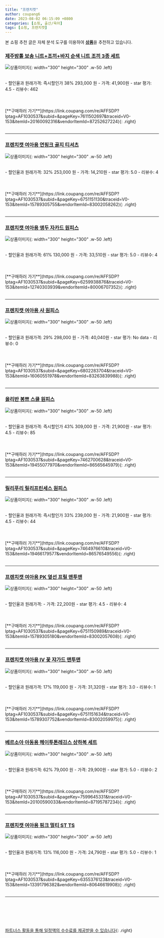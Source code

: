```yaml
---
title: "프렌치캣"
author: coupang6
date: 2023-08-02 06:15:09 +0800
categories: [쇼핑, 출산/육아]
tags: [쇼핑, 프렌치캣]
---
```


본 쇼핑 추천 글은 자체 분석 도구를 이용하여 [**상품**](https://link.coupang.com/a/bao1ui)을 추천하고 있습니다.

### [제주밤톨 보송 니트+조끼+바지 순색 니트 조끼 3종 세트](https://link.coupang.com/re/AFFSDP?lptag=AF1030537&subid=&pageKey=7611502697&traceid=V0-153&itemId=20160092316&vendorItemId=87252627224)

![상품이미지](https://thumbnail8.coupangcdn.com/thumbnails/remote/230x230ex/image/vendor_inventory/354f/1bf8de39d3edb2dbac16cbf3b0e64722689134052d89653c78ea2370d378.jpg){: width="300" height="300" .w-50 .left}


<br>
- 할인율과 원래가격: 즉시할인가 38%  293,000   원
- 가격: 41,900원
- star 평가: 4.5
- 리뷰수: 462
<br>
<br>
<br>
<br>
[**구매하러 가기**](https://link.coupang.com/re/AFFSDP?lptag=AF1030537&subid=&pageKey=7611502697&traceid=V0-153&itemId=20160092316&vendorItemId=87252627224){: .right}
<br>
<br>

---

### [프렌치캣 여아용 연핑크 골지 티셔츠](https://link.coupang.com/re/AFFSDP?lptag=AF1030537&subid=&pageKey=6751151130&traceid=V0-153&itemId=15789305755&vendorItemId=83002058262)

![상품이미지](https://thumbnail6.coupangcdn.com/thumbnails/remote/230x230ex/image/retail/images/2022/09/02/17/5/d82b6053-8bfe-4883-a7c0-b490b04d485e.jpg){: width="300" height="300" .w-50 .left}


<br>
- 할인율과 원래가격: 32%  253,000   원
- 가격: 14,210원
- star 평가: 5.0
- 리뷰수: 4
<br>
<br>
<br>
<br>
[**구매하러 가기**](https://link.coupang.com/re/AFFSDP?lptag=AF1030537&subid=&pageKey=6751151130&traceid=V0-153&itemId=15789305755&vendorItemId=83002058262){: .right}
<br>
<br>

---

### [프렌치캣 여아용 앵두 자카드 원피스](https://link.coupang.com/re/AFFSDP?lptag=AF1030537&subid=&pageKey=6259938876&traceid=V0-153&itemId=12740303939&vendorItemId=80006707352)

![상품이미지](https://thumbnail10.coupangcdn.com/thumbnails/remote/230x230ex/image/retail/images/2021/12/29/11/3/8083e6ce-a778-4800-8605-0800ea7dd99f.jpg){: width="300" height="300" .w-50 .left}


<br>
- 할인율과 원래가격: 61%  130,000   원
- 가격: 33,510원
- star 평가: 5.0
- 리뷰수: 4
<br>
<br>
<br>
<br>
[**구매하러 가기**](https://link.coupang.com/re/AFFSDP?lptag=AF1030537&subid=&pageKey=6259938876&traceid=V0-153&itemId=12740303939&vendorItemId=80006707352){: .right}
<br>
<br>

---

### [프렌치캣 여아용 샤 원피스](https://link.coupang.com/re/AFFSDP?lptag=AF1030537&subid=&pageKey=6802283704&traceid=V0-153&itemId=16060551978&vendorItemId=83263839988)

![상품이미지](https://thumbnail8.coupangcdn.com/thumbnails/remote/230x230ex/image/retail/images/2022/09/26/16/2/e6e0c3fe-c1ad-45b7-90fb-21a7221cd88e.jpg){: width="300" height="300" .w-50 .left}


<br>
- 할인율과 원래가격: 29%  298,000   원
- 가격: 40,040원
- star 평가: No data
- 리뷰수: 0
<br>
<br>
<br>
<br>
[**구매하러 가기**](https://link.coupang.com/re/AFFSDP?lptag=AF1030537&subid=&pageKey=6802283704&traceid=V0-153&itemId=16060551978&vendorItemId=83263839988){: .right}
<br>
<br>

---

### [올리반 봉쁘 스쿨 원피스](https://link.coupang.com/re/AFFSDP?lptag=AF1030537&subid=&pageKey=7462700628&traceid=V0-153&itemId=19455077970&vendorItemId=86565645979)

![상품이미지](https://thumbnail8.coupangcdn.com/thumbnails/remote/230x230ex/image/vendor_inventory/8c8b/6504abbd57b5d31df134967d33fce650dfa3f6a72761f640094d976defdc.jpg){: width="300" height="300" .w-50 .left}


<br>
- 할인율과 원래가격: 즉시할인가 43%  309,000   원
- 가격: 21,900원
- star 평가: 4.5
- 리뷰수: 85
<br>
<br>
<br>
<br>
[**구매하러 가기**](https://link.coupang.com/re/AFFSDP?lptag=AF1030537&subid=&pageKey=7462700628&traceid=V0-153&itemId=19455077970&vendorItemId=86565645979){: .right}
<br>
<br>

---

### [릴리푸리 릴리프린세스 원피스](https://link.coupang.com/re/AFFSDP?lptag=AF1030537&subid=&pageKey=7464976610&traceid=V0-153&itemId=19466179577&vendorItemId=86576549556)

![상품이미지](https://thumbnail10.coupangcdn.com/thumbnails/remote/230x230ex/image/vendor_inventory/70c5/6ea5a15f35964506dcdee239caaa7092a5891d8b805cf468c37a99034686.jpg){: width="300" height="300" .w-50 .left}


<br>
- 할인율과 원래가격: 즉시할인가 33%  239,000   원
- 가격: 21,900원
- star 평가: 4.5
- 리뷰수: 44
<br>
<br>
<br>
<br>
[**구매하러 가기**](https://link.coupang.com/re/AFFSDP?lptag=AF1030537&subid=&pageKey=7464976610&traceid=V0-153&itemId=19466179577&vendorItemId=86576549556){: .right}
<br>
<br>

---

### [프렌치캣 여아용 PK 옆선 프릴 맨투맨](https://link.coupang.com/re/AFFSDP?lptag=AF1030537&subid=&pageKey=6751150989&traceid=V0-153&itemId=15789305180&vendorItemId=83002057608)

![상품이미지](https://thumbnail10.coupangcdn.com/thumbnails/remote/230x230ex/image/retail/images/2022/09/02/17/7/f0ce0daf-3e80-4c78-9e61-711cc54511e7.jpg){: width="300" height="300" .w-50 .left}


<br>
- 할인율과 원래가격: 
- 가격: 22,200원
- star 평가: 4.5
- 리뷰수: 4
<br>
<br>
<br>
<br>
[**구매하러 가기**](https://link.coupang.com/re/AFFSDP?lptag=AF1030537&subid=&pageKey=6751150989&traceid=V0-153&itemId=15789305180&vendorItemId=83002057608){: .right}
<br>
<br>

---

### [프렌치캣 여아용 IV 꽃 쟈가드 맨투맨](https://link.coupang.com/re/AFFSDP?lptag=AF1030537&subid=&pageKey=6751151634&traceid=V0-153&itemId=15789307752&vendorItemId=83002059975)

![상품이미지](https://thumbnail10.coupangcdn.com/thumbnails/remote/230x230ex/image/retail/images/2022/09/02/17/8/7ddf7342-31f4-4220-b26e-c1e91fd6f172.jpg){: width="300" height="300" .w-50 .left}


<br>
- 할인율과 원래가격: 17%  119,000   원
- 가격: 31,320원
- star 평가: 3.0
- 리뷰수: 1
<br>
<br>
<br>
<br>
[**구매하러 가기**](https://link.coupang.com/re/AFFSDP?lptag=AF1030537&subid=&pageKey=6751151634&traceid=V0-153&itemId=15789307752&vendorItemId=83002059975){: .right}
<br>
<br>

---

### [베르소아 아동용 헤이투톤레깅스 상하복 세트](https://link.coupang.com/re/AFFSDP?lptag=AF1030537&subid=&pageKey=7599645331&traceid=V0-153&itemId=20100590033&vendorItemId=87195787234)

![상품이미지](https://thumbnail8.coupangcdn.com/thumbnails/remote/230x230ex/image/retail/images/2023/09/14/18/8/f3232609-1b9c-400f-a794-5c04da701816.jpg){: width="300" height="300" .w-50 .left}


<br>
- 할인율과 원래가격: 62%  79,000   원
- 가격: 29,900원
- star 평가: 5.0
- 리뷰수: 2
<br>
<br>
<br>
<br>
[**구매하러 가기**](https://link.coupang.com/re/AFFSDP?lptag=AF1030537&subid=&pageKey=7599645331&traceid=V0-153&itemId=20100590033&vendorItemId=87195787234){: .right}
<br>
<br>

---

### [프렌치캣 여아용 핑크 멀티 ST TS](https://link.coupang.com/re/AFFSDP?lptag=AF1030537&subid=&pageKey=6355376123&traceid=V0-153&itemId=13391796382&vendorItemId=80646619908)

![상품이미지](https://thumbnail6.coupangcdn.com/thumbnails/remote/230x230ex/image/rs_quotation_api/bx2yqkvf/63e77543ef47413d8d66b36fd91a5566.jpg){: width="300" height="300" .w-50 .left}


<br>
- 할인율과 원래가격: 13%  116,000   원
- 가격: 24,790원
- star 평가: 5.0
- 리뷰수: 1
<br>
<br>
<br>
<br>
[**구매하러 가기**](https://link.coupang.com/re/AFFSDP?lptag=AF1030537&subid=&pageKey=6355376123&traceid=V0-153&itemId=13391796382&vendorItemId=80646619908){: .right}
<br>
<br>

---
<br><br><br><br><br> [파트너스 활동을 통해 일정액의 수수료를 제공받을 수 있습니다](https://link.coupang.com/a/bao1ui){: .right}